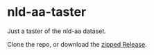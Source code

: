 # nld-aa-taster
Just a taster of the nld-aa dataset.

Clone the repo, or download the [zipped Release](https://github.com/dungeonsdatasubmission/nld-aa-taster/releases/download/v1.0.0/nld-aa-taster.zip).
